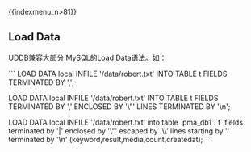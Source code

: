 {{indexmenu_n>81}}

## Load Data

UDDB兼容大部分 MySQL的Load Data语法。如：

\`\`\` LOAD DATA local INFILE '/data/robert.txt' INTO TABLE t FIELDS
TERMINATED BY ',';

LOAD DATA local INFILE '/data/robert.txt' INTO TABLE t FIELDS TERMINATED
BY ',' ENCLOSED BY '\\"' LINES TERMINATED BY '\\n';

LOAD DATA local INFILE '/data/robert.txt' into table \`pma\_db1\`.\`t\`
fields terminated by '|' enclosed by '\\"' escaped by '\\\\' lines
starting by '' terminated by '\\n'
(keyword,result,media,count,createdat); \`\`\`
